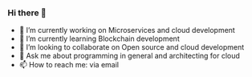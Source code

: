 ### Hi there 👋

- 🔭 I’m currently working on Microservices and cloud development
- 🌱 I’m currently learning Blockchain development
- 👯 I’m looking to collaborate on Open source and cloud development
- 💬 Ask me about programming in general and architecting for cloud
- 📫 How to reach me: via email
